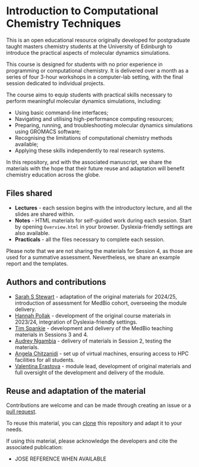 # Introduction to Computational Chemistry Techniques

This is an open educational resource originally developed for postgraduate taught masters chemistry students at the University of Edinburgh to introduce the practical aspects of molecular dynamics simulations.

This course is designed for students with no prior experience in programming or computational chemistry. It is delivered over a month as a series of four 3-hour workshops in a computer-lab setting, with the final session dedicated to individual projects.

The course aims to equip students with practical skills necessary to perform meaningful molecular dynamics simulations, including: 

* Using basic command-line interfaces;
* Navigating and utilising high-performance computing resources;
* Preparing, running, and troubleshooting molecular dynamics simulations using GROMACS software;
* Recognising the limitations of computational chemistry methods available;
* Applying these skills independently to real research systems.

In this repository, and with the associated manuscript, we share the materials with the hope that their future reuse and adaptation will benefit chemistry education across the globe.



## Files shared

* **Lectures** - each session begins with the introductory lecture, and all the slides are shared within. 
* **Notes** - HTML materials for self-guided work during each session. Start by opening `Overview.html` in your browser. Dyslexia-friendly settings are also available. 
* **Practicals** - all the files necessary to complete each session. 

Please note that we are not sharing the materials for Session 4, as those are used for a summative assessment. Nevertheless, we share an example report and the templates.



## Authors and contributions

* [Sarah S Stewart](https://github.com/sarahvs99) - adaptation of the original materials for 2024/25, introduction of assessment for MedBio cohort, overseeing the module delivery.
* [Hannah Pollak](https://github.com/hp115) - development of the original course materials in 2023/24, integration of Dyslexia-friendly settings.
* [Tim Spankie](https://github.com/tspankie) - development and delivery of the MedBio teaching materials in Sessions 3 and 4.
* [Audrey Ngambia](https://github.com/s2242277) - delivery of materials in Session 2, testing the materials.
* [Angela Chitzanidi](https://github.com/achitzan) - set up of virtual machines, ensuring access to HPC facilities for all students.
* [Valentina Erastova](https://github.com/punkpony) -  module lead, development of original materials and full oversight of the development and delivery of the module.
 

## Reuse and adaptation of the material

Contributions are welcome and can be made through creating an issue or a [pull request](https://docs.github.com/en/get-started/quickstart/contributing-to-projects).

To reuse this material, you can [clone](https://docs.github.com/en/repositories/creating-and-managing-repositories/cloning-a-repository) this repository and adapt it to your needs.

If using this material, please acknowledge the developers and cite the associated publication:

- JOSE REFERENCE WHEN AVAILABLE




